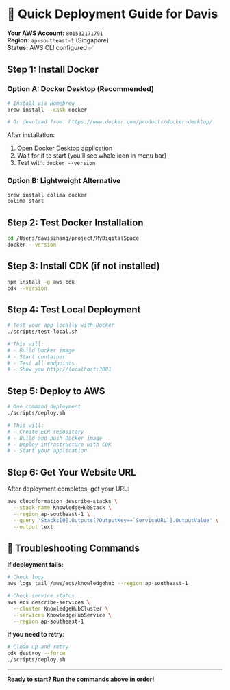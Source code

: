 # 🚀 Quick Deployment Guide for Davis

**Your AWS Account:** `801532171791`  
**Region:** `ap-southeast-1` (Singapore)  
**Status:** AWS CLI configured ✅

## Step 1: Install Docker

### Option A: Docker Desktop (Recommended)
```bash
# Install via Homebrew
brew install --cask docker

# Or download from: https://www.docker.com/products/docker-desktop/
```

After installation:
1. Open Docker Desktop application
2. Wait for it to start (you'll see whale icon in menu bar)
3. Test with: `docker --version`

### Option B: Lightweight Alternative
```bash
brew install colima docker
colima start
```

## Step 2: Test Docker Installation
```bash
cd /Users/daviszhang/project/MyDigitalSpace
docker --version
```

## Step 3: Install CDK (if not installed)
```bash
npm install -g aws-cdk
cdk --version
```

## Step 4: Test Local Deployment
```bash
# Test your app locally with Docker
./scripts/test-local.sh

# This will:
# - Build Docker image
# - Start container
# - Test all endpoints
# - Show you http://localhost:3001
```

## Step 5: Deploy to AWS
```bash
# One command deployment
./scripts/deploy.sh

# This will:
# - Create ECR repository
# - Build and push Docker image  
# - Deploy infrastructure with CDK
# - Start your application
```

## Step 6: Get Your Website URL
After deployment completes, get your URL:
```bash
aws cloudformation describe-stacks \
  --stack-name KnowledgeHubStack \
  --region ap-southeast-1 \
  --query 'Stacks[0].Outputs[?OutputKey==`ServiceURL`].OutputValue' \
  --output text
```

## 🔧 Troubleshooting Commands

**If deployment fails:**
```bash
# Check logs
aws logs tail /aws/ecs/knowledgehub --region ap-southeast-1

# Check service status  
aws ecs describe-services \
  --cluster KnowledgeHubCluster \
  --services KnowledgeHubService \
  --region ap-southeast-1
```

**If you need to retry:**
```bash
# Clean up and retry
cdk destroy --force
./scripts/deploy.sh
```

---
**Ready to start? Run the commands above in order!**